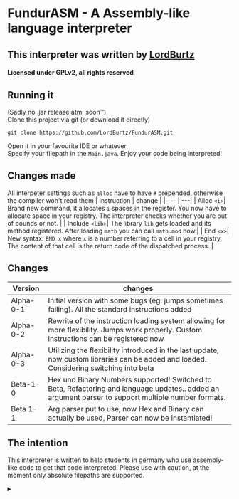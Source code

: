# FundurASM - A Assembly-like language interpreter
## This interpreter was written by [LordBurtz](https://github.com/Lordburtz)
#### Licensed under GPLv2, all rights reserved

## Running it
(Sadly no .jar release atm, soon™)  
Clone this project via git (or download it directly)
```shell
git clone https://github.com/LordBurtz/FundurASM.git

```  
Open it in your favourite IDE or whatever  
Specify your filepath in the `Main.java`.
Enjoy your code being interpreted!

## Changes made
All interpeter settings such as `alloc` have to have `#` prepended, otherwise the compiler won't read them
| Instruction | change |
| --- | ---|
| Alloc `<i>`| Brand new command, it allocates `i` spaces in the register. You now have to allocate space in your registry. The interpreter checks whether you are out of bounds or not. |
| Include `<lib>`| The library `lib` gets loaded and its method registered. After loading `math` you can call `math.mod` now.| 
| End `<x>`| New syntax: `END x` where `x` is a number referring to a cell in your registry. The content of that cell is the return code of the dispatched process. |

## Changes
| Version   | changes                                                                                                                                             |
|-----------|-----------------------------------------------------------------------------------------------------------------------------------------------------|
| Alpha-0-1 | Initial version with some bugs (eg. jumps sometimes failing). All the standard instructions added                                                   |
| Alpha-0-2 | Rewrite of the instruction loading system allowing for more flexibility. Jumps work properly. Custom instructions can be registered now             |
| Alpha-0-3 | Utilizing the flexibility introduced in the last update, now custom libraries can be added and loaded. Considering switching into beta              |
| Beta-1-0  | Hex und Binary Numbers supported! Switched to Beta, Refactoring and language updates.. added an argument parser to support multiple number formats. |
| Beta 1-1  | Arg parser put to use, now Hex and Binary can actually be used, Parser can now be instantiated!                                                     |

## The intention
This interpreter is written to help students in germany who use assembly-like code to get that code interpreted.
Please use with caution, at the moment only absolute filepaths are supported.  
<details>
  <summary></summary>
    Any% glitchless speedrun, interpreter & parser finished @2.29h
</details>